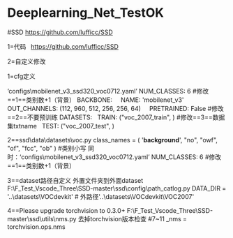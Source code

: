 # Deeplearning_Net_TestOK

#SSD https://github.com/lufficc/SSD

1=代码
&ensp;https://github.com/lufficc/SSD

2=自定义修改

1=cfg定义

‘configs\mobilenet_v3_ssd320_voc0712.yaml’
NUM_CLASSES: 6 #修改==1==类别数+1（背景）
BACKBONE:
    NAME: 'mobilenet_v3'
    OUT_CHANNELS: (112, 960, 512, 256, 256, 64)
    PRETRAINED: False  #修改==2==不要预训练
DATASETS:
  TRAIN: ("voc_2007_train", ) #修改==3==数据集txtname
  TEST: ("voc_2007_test", )


2==ssd\data\datasets\voc.py 
class_names = ( '__background__', "no", "owf", "of", "fcc", "ob" )
 #类别小写
同时：‘configs\mobilenet_v3_ssd320_voc0712.yaml’
NUM_CLASSES: 6 #修改==1==类别数+1（背景）

3==dataset路径自定义
外置文件夹到外面dataset
F:\F_Test_Vscode_Three\SSD-master\ssd\config\path_catlog.py
DATA_DIR = '..\datasets\VOCdevkit'     # 外路径'..\datasets\VOCdevkit\VOC2007'

4==Please upgrade torchvision to 0.3.0+
F:\F_Test_Vscode_Three\SSD-master\ssd\utils\nms.py
去掉torchvision版本检查 #7~11
_nms = torchvision.ops.nms

